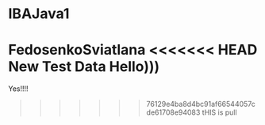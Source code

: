 # IBAJava1
FedosenkoSviatlana
<<<<<<< HEAD
New Test Data
Hello)))
=======
Yes!!!!
>>>>>>> 76129e4ba8d4bc91af66544057cde61708e94083
tHIS is pull
